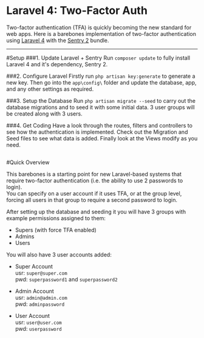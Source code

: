 Laravel 4: Two-Factor Auth
=======================
Two-factor authentication (TFA) is quickly becoming the new standard for web apps. Here is a barebones implementation of two-factor authentication using [Laravel 4](http://laravel.com/) with the [Sentry 2](https://github.com/cartalyst/sentry) bundle.


----------

#Setup
###1. Update Laravel + Sentry
Run `composer update` to fully install Laravel 4 and it's dependency, Sentry 2.

###2. Configure Laravel
Firstly run `php artisan key:generate` to generate a new key. Then go into the `app\config\` folder and update the database, app, and any other settings as required.

###3. Setup the Database
Run `php artisan migrate --seed` to carry out the database migrations and to seed it with some initial data. 3 user groups will be created along with 3 users. 

###4. Get Coding
Have a look through the routes, filters and controllers to see how the authentication is implemented. Check out the Migration and Seed files to see what data is added. Finally look at the Views modify as you need.

##

#Quick Overview

This barebones is a starting point for new Laravel-based systems that require two-factor authentication (i.e. the ability to use 2 passwords to login).  
You can specify on a user account if it uses TFA, or at the group level, forcing all users in that group to require a second password to login.

After setting up the database and seeding it you will have 3 groups with example permissions assigned to them:

- Supers (with force TFA enabled)
- Admins
- Users

You will also have 3 user accounts added:

 - Super Account  
   usr: `super@super.com`  
   pwd: `superpassword1` and `superpassword2`

 - Admin Account  
   usr: `admin@admin.com`  
   pwd: `adminpassword`

 - User Account  
   usr: `user@user.com`  
   pwd: `userpassword`


##
